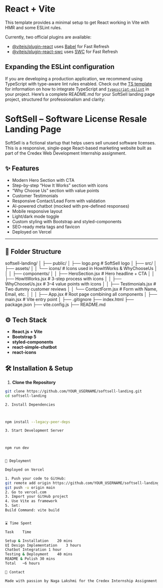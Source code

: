 # React + Vite

This template provides a minimal setup to get React working in Vite with HMR and some ESLint rules.

Currently, two official plugins are available:

- [@vitejs/plugin-react](https://github.com/vitejs/vite-plugin-react/blob/main/packages/plugin-react) uses [Babel](https://babeljs.io/) for Fast Refresh
- [@vitejs/plugin-react-swc](https://github.com/vitejs/vite-plugin-react/blob/main/packages/plugin-react-swc) uses [SWC](https://swc.rs/) for Fast Refresh

## Expanding the ESLint configuration

If you are developing a production application, we recommend using TypeScript with type-aware lint rules enabled. Check out the [TS template](https://github.com/vitejs/vite/tree/main/packages/create-vite/template-react-ts) for information on how to integrate TypeScript and [`typescript-eslint`](https://typescript-eslint.io) in your project.
Here’s a complete README.md for your SoftSell landing page project, structured for professionalism and clarity:



# SoftSell – Software License Resale Landing Page

SoftSell is a fictional startup that helps users sell unused software licenses. This is a responsive, single-page React-based marketing website built as part of the Credex Web Development Internship assignment.

## ✨ Features

- Modern Hero Section with CTA
- Step-by-step “How It Works” section with icons
- “Why Choose Us” section with value points
- Customer Testimonials
- Responsive Contact/Lead Form with validation
- AI-powered chatbot (mocked with pre-defined responses)
- Mobile responsive layout
- Light/dark mode toggle
- Custom styling with Bootstrap and styled-components
- SEO-ready meta tags and favicon
- Deployed on Vercel

---

## 📁 Folder Structure
softsell-landing/
│
├── public/
│   ├── logo.png               # SoftSell logo
│
├── src/
│   ├── assets/
│   │   └── icons/             # Icons used in HowItWorks & WhyChooseUs
│   │
│   ├── components/
│   │   ├── HeroSection.jsx     # Hero headline + CTA
│   │   ├── HowItWorks.jsx      # 3-step process with icons
│   │   ├── WhyChooseUs.jsx     # 3–4 value points with icons
│   │   ├── Testimonials.jsx    # Two dummy customer reviews
│   │   └── ContactForm.jsx     # Form with Name, Email, etc.
│   │
│   ├── App.jsx                 # Root page combining all components
│   ├── main.jsx                # Vite entry point
│
├── .gitignore
├── index.html
├── package.json
├── vite.config.js
├── README.md


## ⚙️ Tech Stack

- **React.js + Vite**
- **Bootstrap 5**
- **styled-components**
- **react-simple-chatbot**
- **react-icons**


## 🛠️ Installation & Setup

1. **Clone the Repository**

```bash
git clone https://github.com/YOUR_USERNAME/softsell-landing.git
cd softsell-landing

2. Install Dependencies



npm install --legacy-peer-deps

3. Start Development Server



npm run dev


🚀 Deployment

Deployed on Vercel

1. Push your code to GitHub:
git remote add origin https://github.com/YOUR_USERNAME/softsell-landing.git
git push -u origin main
2. Go to vercel.com
3. Import your GitHub project
4. Use Vite as framework
5. Set:
Build Command: vite build


⌛ Time Spent

Task	Time

Setup & Installation	20 mins
UI Design Implementation	3 hours
Chatbot Integration	1 hour
Testing & Deployment	40 mins
README & Polish	30 mins
Total	~6 hours

📩 Contact

Made with passion by Naga Lakshmi for the Credex Internship Assignment.
